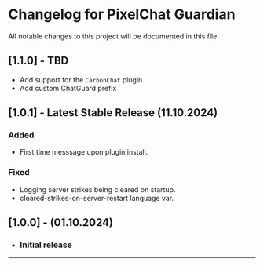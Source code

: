 # Changelog for PixelChat Guardian

All notable changes to this project will be documented in this file.

## [1.1.0] - TBD

- Add support for the `CarbonChat` plugin
- Add custom ChatGuard prefix

## [1.0.1] - Latest Stable Release (11.10.2024)

### Added

- First time messsage upon plugin install.

### Fixed

- Logging server strikes being cleared on startup.
- cleared-strikes-on-server-restart language var.

## [1.0.0] - (01.10.2024)

- ### Initial release

---